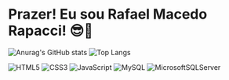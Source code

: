 <h1>Prazer! Eu sou Rafael Macedo Rapacci! 😎🌹</h1>

![Anurag's GitHub stats](https://github-readme-stats.vercel.app/api?username=Rafael-Macedo-Rapacci&theme=dark&show_icons=true)
![Top Langs](https://github-readme-stats.vercel.app/api/top-langs/?username=Rafael-Macedo-Rapacci&theme=dark&layout=compact)

![HTML5](https://img.shields.io/badge/html5-%23E34F26.svg?style=for-the-badge&logo=html5&logoColor=white) ![CSS3](https://img.shields.io/badge/css3-%231572B6.svg?style=for-the-badge&logo=css3&logoColor=white)  ![JavaScript](https://img.shields.io/badge/javascript-%23323330.svg?style=for-the-badge&logo=javascript&logoColor=%23F7DF1E)  ![MySQL](https://img.shields.io/badge/mysql-%2300f.svg?style=for-the-badge&logo=mysql&logoColor=white)  ![MicrosoftSQLServer](https://img.shields.io/badge/Microsoft%20SQL%20Sever-CC2927?style=for-the-badge&logo=microsoft%20sql%20server&logoColor=white)
